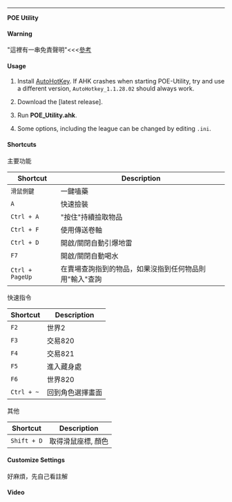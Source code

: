 -----------------------------------

**POE Utility**

#### Warning ####

"這裡有一串免責聲明"<<<[參考](https://www.ptt.cc/bbs/PathofExile/M.1536799446.A.BB1.html)

#### Usage ####

1. Install [AutoHotKey](https://www.autohotkey.com/). If AHK crashes when starting POE-Utility, try and use a different version, `AutoHotkey_1.1.28.02` should always work.

2. Download the [latest release].

3. Run **POE_Utility.ahk**.

4. Some options, including the league can be changed by editing `.ini`.

#### Shortcuts ####

主要功能

|Shortcut|Description|
|---    |---    |
| `滑鼠側鍵`      | 一鍵嗑藥 
| `A`      | 快速撿裝
| `Ctrl + A`      | "按住"持續撿取物品
| `Ctrl + F`      | 使用傳送卷軸 
| `Ctrl + D`      | 開啟/關閉自動引爆地雷
| `F7`      | 開啟/關閉自動喝水
| `Ctrl + PageUp`      | 在賣場查詢指到的物品，如果沒指到任何物品則用"輸入"查詢

快速指令

|Shortcut|Description|
|---    |---    |
| `F2`      | 世界2
| `F3`      | 交易820
| `F4`      | 交易821
| `F5`      | 進入藏身處
| `F6`      | 世界820
| `Ctrl + ~`      | 回到角色選擇畫面

其他

|Shortcut|Description|
|---    |---    |
| `Shift + D`      | 取得滑鼠座標, 顏色

#### Customize Settings ####
好麻煩，先自己看註解

#### Video ####

<a href="https://www.youtube.com/watch?v=-sM8SynMM5I" target="_blank"></a>
